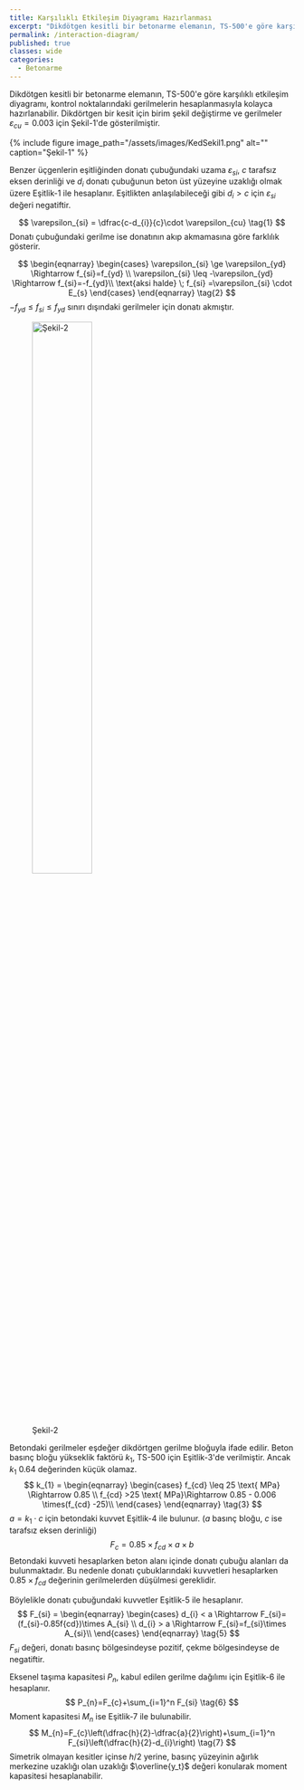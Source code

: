 ```yaml
---
title: Karşılıklı Etkileşim Diyagramı Hazırlanması
excerpt: "Dikdötgen kesitli bir betonarme elemanın, TS-500'e göre karşılıklı etkileşim diyagramı, kontrol noktalarındaki gerilmelerin hesaplanmasıyla kolayca hazırlanabilir."
permalink: /interaction-diagram/
published: true
classes: wide
categories:
  - Betonarme
---
```


Dikdötgen kesitli bir betonarme elemanın, TS-500'e göre karşılıklı etkileşim diyagramı, kontrol noktalarındaki gerilmelerin hesaplanmasıyla kolayca hazırlanabilir. Dikdörtgen bir kesit için birim şekil değiştirme ve gerilmeler $\varepsilon_{cu}=0.003$ için Şekil-1'de gösterilmiştir.

{% include figure image_path="/assets/images/KedSekil1.png" alt="" caption="Şekil-1" %}

Benzer üçgenlerin eşitliğinden donatı çubuğundaki uzama $\varepsilon_{si}$, $c$ tarafsız eksen derinliği ve  $d_{i}$ donatı çubuğunun beton üst yüzeyine uzaklığı olmak üzere Eşitlik-1 ile hesaplanır. Eşitlikten anlaşılabileceği gibi  $d_{i} > c$ için $\varepsilon_{si}$ değeri negatiftir.

$$
\varepsilon_{si} = \dfrac{c-d_{i}}{c}\cdot \varepsilon_{cu} \tag{1}
$$
Donatı çubuğundaki gerilme ise donatının akıp akmamasına göre farklılık gösterir.

$$
\begin{eqnarray}
\begin{cases}
\varepsilon_{si} \ge \varepsilon_{yd} \Rightarrow f_{si}=f_{yd} \\ 
\varepsilon_{si} \leq -\varepsilon_{yd} \Rightarrow f_{si}=-f_{yd}\\
\text{aksi halde} \; f_{si} =\varepsilon_{si} \cdot E_{s}
\end{cases}
\end{eqnarray} \tag{2}
$$
$-f_{yd} \leq f_{si} \leq f_{yd}$ sınırı dışındaki gerilmeler için donatı akmıştır.

<figure>
  <img src="{{ "/assets/images/KedSekil2.png" | absolute_url }}"  alt="Şekil-2" style="width:50%">
  <figcaption>Şekil-2</figcaption>
</figure>


Betondaki gerilmeler eşdeğer dikdörtgen gerilme bloğuyla ifade edilir. Beton basınç bloğu yükseklik faktörü $k_{1}$, TS-500 için Eşitlik-3'de verilmiştir. Ancak $k_1$ 0.64 değerinden küçük olamaz.
$$
k_{1} = \begin{eqnarray}
\begin{cases}
f_{cd} \leq 25 \text{ MPa} \Rightarrow 0.85 \\ 
f_{cd} >25 \text{ MPa}\Rightarrow 0.85 - 0.006 \times(f_{cd} -25)\\
\end{cases}
\end{eqnarray} \tag{3}
$$
$a=k_{1} \cdot c$ için betondaki kuvvet Eşitlik-4 ile bulunur. ($a$ basınç bloğu, $c$ ise tarafsız eksen derinliği)
$$
F_{c} = 0.85\times f_{cd} \times a \times b \tag{4}
$$
Betondaki kuvveti hesaplarken beton alanı içinde donatı çubuğu alanları da bulunmaktadır. Bu nedenle donatı çubuklarındaki kuvvetleri hesaplarken $0.85 \times f_{cd}$ değerinin gerilmelerden düşülmesi gereklidir.

Böylelikle donatı çubuğundaki kuvvetler Eşitlik-5 ile hesaplanır.
$$
F_{si} = \begin{eqnarray}
\begin{cases}
d_{i} < a \Rightarrow F_{si}=(f_{si}-0.85f{cd})\times A_{si} \\
d_{i} > a \Rightarrow F_{si}=f_{si}\times A_{si}\\
\end{cases}
\end{eqnarray} \tag{5}
$$
$F_{si}$ değeri, donatı basınç bölgesindeyse pozitif, çekme bölgesindeyse de negatiftir.

Eksenel taşıma kapasitesi $P_{n}$, kabul edilen gerilme dağılımı için Eşitlik-6 ile hesaplanır.
$$
P_{n}=F_{c}+\sum_{i=1}^n F_{si} \tag{6}
$$
Moment kapasitesi  $M_{n}$ ise Eşitlik-7 ile bulunabilir.
$$
M_{n}=F_{c}\left(\dfrac{h}{2}-\dfrac{a}{2}\right)+\sum_{i=1}^n F_{si}\left(\dfrac{h}{2}-d_{i}\right) \tag{7}
$$
Simetrik olmayan kesitler içinse $h/2$ yerine, basınç yüzeyinin ağırlık merkezine uzaklığı olan uzaklığı  $\overline{y_t}$ değeri konularak moment kapasitesi hesaplanabilir.

